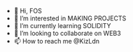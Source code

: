 - 👋 Hi, FOS
- 👀 I’m interested in MAKING PROJECTS 
- 🌱 I’m currently learning SOLIDITY
- 💞️ I’m looking to collaborate on WEB3
- 📫 How to reach me @KizLdn

<!---
FizzNetwork/FizzNetwork is a ✨ special ✨ repository because its `README.md` (this file) appears on your GitHub profile.
You can click the Preview link to take a look at your changes.
--->
